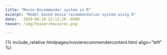 ```yaml
---
title: "Movie Recommender system in R"
excerpt: "Model based movie recommendation system using R"
date:   2020-08-10 22:12:28 -0500
teaser: /img/Teaser/movierec.png

---
```


{% include_relative htmlpages/movierecommendercontent.html align="left" %}

